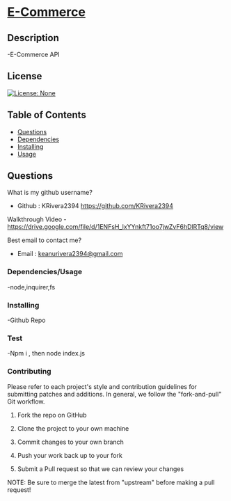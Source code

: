 
# <u>E-Commerce</u>

## Description 
-E-Commerce API 

## License
[![License: None](https://img.shields.io/badge/License-None-yellow.svg)](https://opensource.org/licenses/MIT)


## Table of Contents 
- [Questions](#questions) 
- [Dependencies](#dependencies) 
- [Installing](#installing) 
- [Usage](#usage) 

## Questions 

What is my github username? 
- Github : KRivera2394
https://github.com/KRivera2394



Walkthrough Video
-https://drive.google.com/file/d/1ENFsH_lxYYnkft71oo7jwZvF6hDlRTq8/view


Best email to contact me?
- Email : keanurivera2394@gmail.com


### Dependencies/Usage 
<p>-node,inquirer,fs</p>



### Installing  
<p>-Github Repo</p>  


### Test 
<p>-Npm i , then node index.js</p>


### Contributing 
<p>Please refer to each project's style and contribution guidelines for submitting patches and additions. In general, we follow the "fork-and-pull" Git workflow.</p>


1. Fork the repo on GitHub

2. Clone the project to your own machine

3. Commit changes to your own branch

4. Push your work back up to your fork

5. Submit a Pull request so that we can review your changes

NOTE: Be sure to merge the latest from "upstream" before making a pull request!



    
